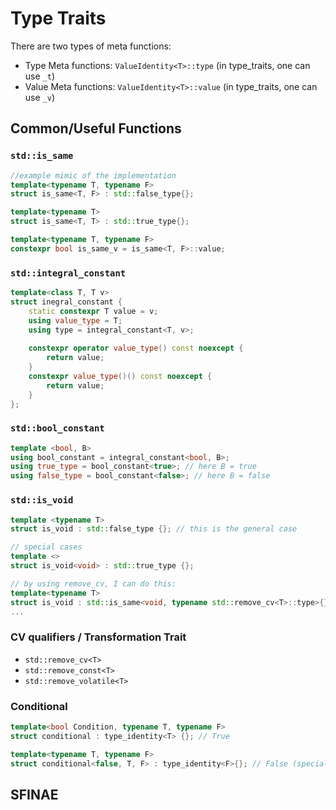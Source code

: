 # Type Traits

There are two types of meta functions:

- Type Meta functions: `ValueIdentity<T>::type` (in type_traits, one can use `_t`)
- Value Meta functions: `ValueIdentity<T>::value` (in type_traits, one can use `_v`)


## Common/Useful Functions


### `std::is_same`

```cpp
//example mimic of the implementation
template<typename T, typename F>
struct is_same<T, F> : std::false_type{};

template<typename T>
struct is_same<T, T> : std::true_type{};

template<typename T, typename F>
constexpr bool is_same_v = is_same<T, F>::value;

```

### `std::integral_constant`

```cpp
template<class T, T v>
struct inegral_constant {
    static constexpr T value = v;
    using value_type = T;
    using type = integral_constant<T, v>;
    
    constexpr operator value_type() const noexcept {
        return value;
    }
    constexpr value_type()() const noexcept {
        return value;
    }
};
```
### `std::bool_constant`

```cpp
template <bool, B>
using bool_constant = integral_constant<bool, B>;
using true_type = bool_constant<true>; // here B = true
using false_type = bool_constant<false>; // here B = false
```

### `std::is_void`

```cpp
template <typename T>
struct is_void : std::false_type {}; // this is the general case

// special cases
template <>
struct is_void<void> : std::true_type {};

// by using remove_cv, I can do this:
template<typename T>
struct is_void : std::is_same<void, typename std::remove_cv<T>::type>{};
...
```

### **CV qualifiers / Transformation Trait**
- `std::remove_cv<T>`
- `std::remove_const<T>`
- `std::remove_volatile<T>`

### Conditional

```cpp
template<bool Condition, typename T, typename F>
struct conditional : type_identity<T> {}; // True

template<typename T, typename F>
struct conditional<false, T, F> : type_identity<F>{}; // False (specialization)
```


## SFINAE 